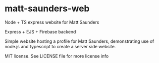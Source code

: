 # matt-saunders-web
Node + TS express website for Matt Saunders

Express + EJS + Firebase backend

Simple website hosting a profile for Matt Saunders, demonstrating use of node.js and typescript to create a server side website.

MIT license. See LICENSE file for more license info

